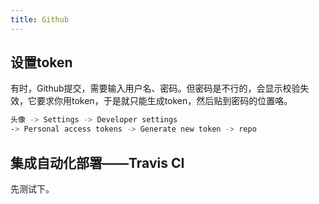 ```yaml
---
title: Github
---
```

## 设置token
有时，Github提交，需要输入用户名、密码。但密码是不行的，会显示校验失效，它要求你用token，于是就只能生成token，然后贴到密码的位置咯。
```bash
头像 -> Settings -> Developer settings
-> Personal access tokens -> Generate new token -> repo
```

## 集成自动化部署——Travis CI
先测试下。